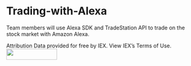 # Trading-with-Alexa
Team members will use Alexa SDK and TradeStation API to trade on the stock market with Amazon Alexa.


Attribution
Data provided for free by IEX. View IEX’s Terms of Use.
<a href="https://finance.yahoo.com/" target="_blank"> <img src="https://poweredby.yahoo.com/white.png
https://poweredby.yahoo.com/white.png
" width="134" height="29"/> </a>

